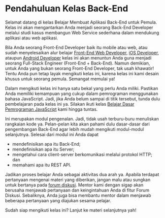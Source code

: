 # Pendahuluan Kelas Back-End

Selamat datang di kelas Belajar Membuat Aplikasi Back-End untuk Pemula. Kelas ini akan mengantarkan Anda menjadi seorang Back-End Developer melalui studi kasus membangun Web Service sederhana dalam mendukung aplikasi atau web aplikasi.

Bila Anda seorang Front-End Developer baik itu mobile atau web, atau sudah menyelesaikan alur belajar [Front-End Web Developer](https://www.dicoding.com/learningpaths/22), [iOS Developer](https://www.dicoding.com/learningpaths/9), ataupun [Android Developer](https://www.dicoding.com/learningpaths/7) kelas ini akan menuntun Anda guna menjadi seorang Full-Stack Engineer \(Front-End + Back-End\). Namun demikian, untuk Anda yang bukan seorang Front-End Developer, tak usah khawatir! Tentu Anda pun tetap layak mengikuti kelas ini, karena kelas ini kami desain khusus untuk seorang pemula. Semangat memulai ya!

Dalam mengikuti kelas ini hanya satu bekal yang perlu Anda miliki. Pastikan Anda memiliki kemampuan yang cukup dalam pemrograman menggunakan bahasa JavaScript. Jadi, jika Anda belum sampai di titik tersebut, tunda dulu pembelajaran pada kelas ini ya. Silakan ikuti kelas [Belajar Dasar Pemrograman JavaScript](https://www.dicoding.com/academies/256) kami hingga tuntas.

Ini merupakan modul pengenalan. Jadi, tidak usah terburu-buru menuliskan rangkaian kode ya. Pelan-pelan kita akan pahami dulu dasar-dasar dari pengembangan Back-End agar lebih mudah mengikuti modul-modul selanjutnya. Selesai dari modul ini Anda dapat

* mendefinisikan apa itu Back-End;
* mendefinisikan apa itu Server;
* mengetahui cara client-server berkomunikasi melalui protokol HTTP; dan
* memahami apa itu REST API.

Jadikan proses belajar Anda sebagai aktivitas dua arah ya. Apabila terdapat pertanyaan mengenai materi yang diberikan, jangan malu atau sungkan untuk bertanya pada [forum diskusi](https://www.dicoding.com/academies/261/discussions). Mentor kami dengan sigap akan berusaha menjawab pertanyaan dan keingintahuan Anda di fitur Forum Diskusi. Sebaliknya, Anda juga bisa membantu mentor dalam menjawab beberapa pertanyaan yang diajukan sesama pelajar.

Sudah siap mengikuti kelas ini? Lanjut ke materi selanjutnya yah!

